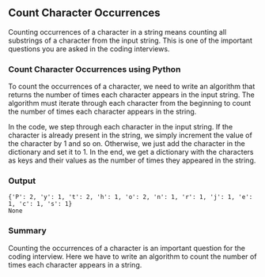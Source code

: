## Count Character Occurrences

Counting occurrences of a character in a string means counting all substrings of a character from the input string. This is one of the important questions you are asked in the coding interviews.

### Count Character Occurrences using Python

To count the occurrences of a character, we need to write an algorithm that returns the number of times each character appears in the input string. The algorithm must iterate through each character from the beginning to count the number of times each character appears in the string.

In the code, we step through each character in the input string. If the character is already present in the string, we simply increment the value of the character by 1 and so on. Otherwise, we just add the character in the dictionary and set it to 1. In the end, we get a dictionary with the characters as keys and their values as the number of times they appeared in the string.

### Output

```
{'P': 2, 'y': 1, 't': 2, 'h': 1, 'o': 2, 'n': 1, 'r': 1, 'j': 1, 'e': 1, 'c': 1, 's': 1}
None
```

### Summary

Counting the occurrences of a character is an important question for the coding interview. Here we have to write an algorithm to count the number of times each character appears in a string.